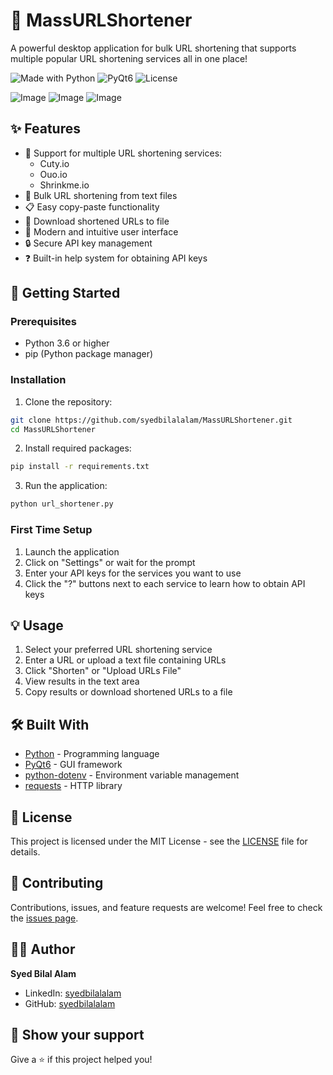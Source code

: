 # 🔗 MassURLShortener

A powerful desktop application for bulk URL shortening that supports multiple popular URL shortening services all in one place!

![Made with Python](https://img.shields.io/badge/Made%20with-Python-1f425f.svg)
![PyQt6](https://img.shields.io/badge/GUI-PyQt6-41CD52.svg)
![License](https://img.shields.io/badge/License-MIT-blue.svg)

![Image](https://github.com/user-attachments/assets/f6e22be7-5340-41da-9aa1-d594cd45af93)
![Image](https://github.com/user-attachments/assets/c75b769c-27e8-4a3f-9734-01ddb23d96d0)
![Image](https://github.com/user-attachments/assets/2a78feb3-f608-4b10-810d-02be6753c27b)

## ✨ Features

- 🔄 Support for multiple URL shortening services:
  - Cuty.io
  - Ouo.io
  - Shrinkme.io
- 📂 Bulk URL shortening from text files
- 📋 Easy copy-paste functionality
- 💾 Download shortened URLs to file
- 🎨 Modern and intuitive user interface
- 🔒 Secure API key management
- ❓ Built-in help system for obtaining API keys

## 🚀 Getting Started

### Prerequisites
- Python 3.6 or higher
- pip (Python package manager)

### Installation

1. Clone the repository:
```bash
git clone https://github.com/syedbilalalam/MassURLShortener.git
cd MassURLShortener
```

2. Install required packages:
```bash
pip install -r requirements.txt
```

3. Run the application:
```bash
python url_shortener.py
```

### First Time Setup

1. Launch the application
2. Click on "Settings" or wait for the prompt
3. Enter your API keys for the services you want to use
4. Click the "?" buttons next to each service to learn how to obtain API keys

## 💡 Usage

1. Select your preferred URL shortening service
2. Enter a URL or upload a text file containing URLs
3. Click "Shorten" or "Upload URLs File"
4. View results in the text area
5. Copy results or download shortened URLs to a file

## 🛠️ Built With

- [Python](https://www.python.org/) - Programming language
- [PyQt6](https://www.riverbankcomputing.com/software/pyqt/) - GUI framework
- [python-dotenv](https://github.com/theskumar/python-dotenv) - Environment variable management
- [requests](https://requests.readthedocs.io/) - HTTP library

## 📝 License

This project is licensed under the MIT License - see the [LICENSE](LICENSE) file for details.

## 🤝 Contributing

Contributions, issues, and feature requests are welcome! Feel free to check the [issues page](https://github.com/syedbilalalam/url-shortener/issues).

## 👨‍💻 Author

**Syed Bilal Alam**

- LinkedIn: [syedbilalalam](https://linkedin.com/in/syedbilalalam)
- GitHub: [syedbilalalam](https://github.com/syedbilalalam)

## 🌟 Show your support

Give a ⭐️ if this project helped you! 
